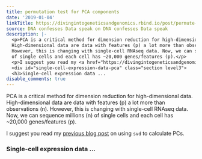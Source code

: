 ```yaml
---
title: permutation test for PCA components
date: '2019-01-04'
linkTitle: https://divingintogeneticsandgenomics.rbind.io/post/permute-test-for-pca-components/
source: DNA confesses Data speak on DNA confesses Data speak
description: |-
  <p>PCA is a critical method for dimension reduction for high-dimensional data.
  High-dimensional data are data with features (p) a lot more than observations (n).
  However, this is changing with single-cell RNAseq data. Now, we can sequence millions (n)
  of single cells and each cell has ~20,000 genes/features (p).</p>
  <p>I suggest you read my <a href="https://divingintogeneticsandgenomics.rbind.io/post/pca-in-action/">previous blog post</a> on using <code>svd</code> to calculate PCs.</p>
  <div id="single-cell-expression-data-pca" class="section level3">
  <h3>Single-cell expression data ...
disable_comments: true
---
```

<p>PCA is a critical method for dimension reduction for high-dimensional data.
High-dimensional data are data with features (p) a lot more than observations (n).
However, this is changing with single-cell RNAseq data. Now, we can sequence millions (n)
of single cells and each cell has ~20,000 genes/features (p).</p>
<p>I suggest you read my <a href="https://divingintogeneticsandgenomics.rbind.io/post/pca-in-action/">previous blog post</a> on using <code>svd</code> to calculate PCs.</p>
<div id="single-cell-expression-data-pca" class="section level3">
<h3>Single-cell expression data ...